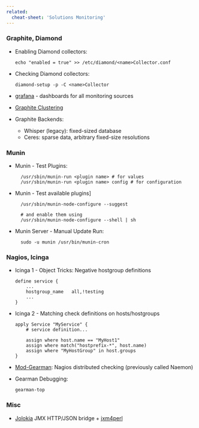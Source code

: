 ```yaml
---
related:
  cheat-sheet: 'Solutions Monitoring'
---
```


### Graphite, Diamond

-   Enabling Diamond collectors:

        echo "enabled = true" >> /etc/diamond/<name>Collector.conf

-   Checking Diamond collectors:

        diamond-setup -p -C <name>Collector

-   [grafana](https://grafana.org) - dashboards for all monitoring sources
-   [Graphite Clustering](https://bitprophet.org/blog/2013/03/07/graphite/)
-   Graphite Backends:
    -   Whisper (legacy): fixed-sized database
    -   Ceres: sparse data, arbitrary fixed-size resolutions

### Munin

- Munin - Test Plugins:

        /usr/sbin/munin-run <plugin name> # for values
        /usr/sbin/munin-run <plugin name> config # for configuration

- Munin - Test available plugins]

        /usr/sbin/munin-node-configure --suggest

        # and enable them using
        /usr/sbin/munin-node-configure --shell | sh

- Munin Server - Manual Update Run:

        sudo -u munin /usr/bin/munin-cron

### Nagios, Icinga

-   Icinga 1 - Object Tricks: Negative hostgroup definitions

        define service {
            ...
            hostgroup_name   all,!testing
            ...
        }

-   Icinga 2 - Matching check definitions on hosts/hostgroups

        apply Service "MyService" {
            # service definition...

            assign where host.name == "MyHost1"
            assign where match("hostprefix-*", host.name)
            assign where "MyHostGroup" in host.groups
        }

-   [Mod-Gearman](https://mod-gearman.org/): Nagios distributed checking
    (previously called Naemon)
-   Gearman Debugging:

        gearman-top

### Misc

-   [Jolokia](https://jolokia.org/) JMX HTTP/JSON bridge +
    [jxm4perl](https://search.cpan.org/~roland/jmx4perl/scripts/jmx4perl)


